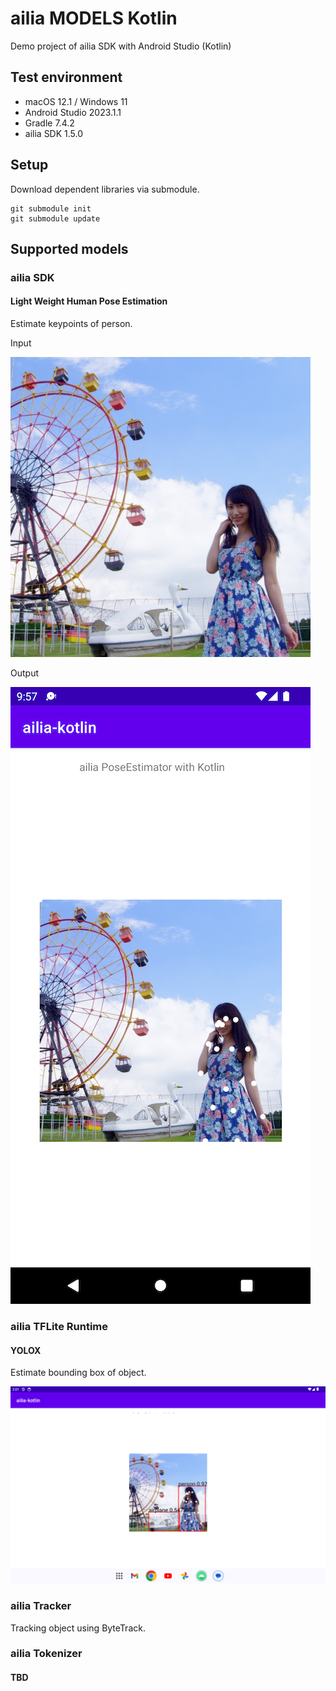 # ailia MODELS Kotlin

Demo project of ailia SDK with Android Studio (Kotlin)

## Test environment

- macOS 12.1 / Windows 11
- Android Studio 2023.1.1
- Gradle 7.4.2
- ailia SDK 1.5.0

## Setup

Download dependent libraries via submodule.

```
git submodule init
git submodule update
```

## Supported models

### ailia SDK

#### Light Weight Human Pose Estimation

Estimate keypoints of person.

Input

<img src="./app/src/main/res/raw/person.jpg" width=480 height=480/>

Output

![input image](./demo/pose_estimation.png)

### ailia TFLite Runtime

#### YOLOX

Estimate bounding box of object.

![input image](./demo/yolox.png)

### ailia Tracker

Tracking object using ByteTrack.

### ailia Tokenizer

#### TBD